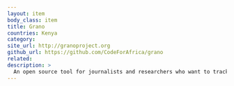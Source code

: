 ```yaml
---
layout: item
body_class: item
title: Grano
countries: Kenya
category: 
site_url: http://granoproject.org
github_url: https://github.com/CodeForAfrica/grano
related: 
description: >
  An open source tool for journalists and researchers who want to track networks of political or economic interest.
---
```

